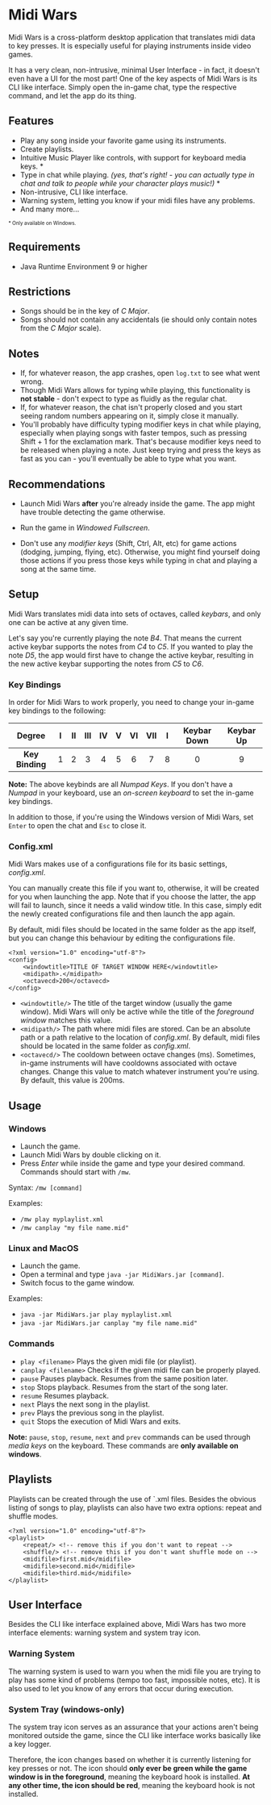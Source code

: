 # Midi Wars

Midi Wars is a cross-platform desktop application that translates midi data to key presses. It is especially useful for playing instruments inside video games.

It has a very clean, non-intrusive, minimal User Interface - in fact, it doesn't even have a UI for the most part! One of the key aspects of Midi Wars is its CLI like interface. Simply open the in-game chat, type the respective command, and let the app do its thing.

## Features

* Play any song inside your favorite game using its instruments.
* Create playlists.
* Intuitive Music Player like controls, with support for keyboard media keys. \*
* Type in chat while playing. *(yes, that's right! - you can actually type in chat and talk to people while your character plays music!)* \*
* Non-intrusive, CLI like interface.
* Warning system, letting you know if your midi files have any problems.
* And many more...

<sub><sup>\* Only available on Windows.</sup></sub>

## Requirements

* Java Runtime Environment 9 or higher

## Restrictions

* Songs should be in the key of *C Major*.
* Songs should not contain any accidentals (ie should only contain notes from the *C Major* scale).

## Notes

* If, for whatever reason, the app crashes, open `log.txt` to see what went wrong.
* Though Midi Wars allows for typing while playing, this functionality is **not stable** - don't expect to type as fluidly as the regular chat.
* If, for whatever reason, the chat isn't properly closed and you start seeing random numbers appearing on it, simply close it manually.
* You'll probably have difficulty typing modifier keys in chat while playing, especially when playing songs with faster tempos, such as pressing Shift + 1 for the exclamation mark. That's because modifier keys need to be released when playing a note. Just keep trying and press the keys as fast as you can - you'll eventually be able to type what you want.

## Recommendations

* Launch Midi Wars **after** you're already inside the game. The app might have trouble detecting the game otherwise.

* Run the game in *Windowed Fullscreen*.

- Don't use any *modifier keys* (Shift, Ctrl, Alt, etc) for game actions (dodging, jumping, flying, etc). Otherwise, you might find yourself doing those actions if you press those keys while typing in chat and playing a song at the same time.

## Setup

Midi Wars translates midi data into sets of octaves, called *keybars*, and only one can be active at any given time.

Let's say you're currently playing the note *B4*. That means the current active keybar supports the notes from *C4* to *C5*. If you wanted to play the note *D5*, the app would first have to change the active keybar, resulting in the new active keybar supporting the notes from *C5* to *C6*.

### Key Bindings

In order for Midi Wars to work properly, you need to change your in-game key bindings to the following:

| Degree | Ⅰ | Ⅱ | Ⅲ | Ⅳ | Ⅴ | Ⅵ | Ⅶ | Ⅰ | Keybar Down | Keybar Up |
|:-:|:-:|:-:|:-:|:-:|:-:|:-:|:-:|:-:|:-----------:|:---------:|
| **Key Binding** | 1 | 2 | 3 | 4 | 5 | 6 | 7 | 8 | 0 | 9 |

**Note:** The above keybinds are all *Numpad Keys*. If you don't have a *Numpad* in your keyboard, use an *on-screen keyboard* to set the in-game key bindings.

In addition to those, if you're using the Windows version of Midi Wars, set `Enter` to open the chat and `Esc` to close it.

### Config.xml

Midi Wars makes use of a configurations file for its basic settings, *config.xml*.

You can manually create this file if you want to, otherwise, it will be created for you when launching the app. Note that if you choose the latter, the app will fail to launch, since it needs a valid window title. In this case, simply edit the newly created configurations file and then launch the app again.

By default, midi files should be located in the same folder as the app itself, but you can change this behaviour by editing the configurations file.

```
<?xml version="1.0" encoding="utf-8"?>
<config>
    <windowtitle>TITLE OF TARGET WINDOW HERE</windowtitle>
    <midipath>.</midipath>
    <octavecd>200</octavecd>
</config>
```

* `<windowtitle/>` The title of the target window (usually the game window). Midi Wars will only be active while the title of the *foreground window* matches this value.
* `<midipath/>` The path where midi files are stored. Can be an absolute path or a path relative to the location of *config.xml*. By default, midi files should be located in the same folder as *config.xml*.
* `<octavecd/>` The cooldown between octave changes (ms). Sometimes, in-game instruments will have cooldowns associated with octave changes. Change this value to match whatever instrument you're using. By default, this value is 200ms.

## Usage

### Windows

* Launch the game.
* Launch Midi Wars by double clicking on it.
* Press *Enter* while inside the game and type your desired command. Commands should start with `/mw`.

Syntax: `/mw [command]`

Examples:

* `/mw play myplaylist.xml`
* `/mw canplay "my file name.mid"`

### Linux and MacOS

* Launch the game.
* Open a terminal and type `java -jar MidiWars.jar [command]`.
* Switch focus to the game window.

Examples:

* `java -jar MidiWars.jar play myplaylist.xml`
* `java -jar MidiWars.jar canplay "my file name.mid"`

### Commands

* `play <filename>` Plays the given midi file (or playlist).
* `canplay <filename>` Checks if the given midi file can be properly played.
* `pause` Pauses playback. Resumes from the same position later.
* `stop` Stops playback. Resumes from the start of the song later.
* `resume` Resumes playback.
* `next` Plays the next song in the playlist.
* `prev` Plays the previous song in the playlist.
* `quit` Stops the execution of Midi Wars and exits.

**Note:** `pause`, `stop`, `resume`, `next` and `prev` commands can be used through *media keys* on the keyboard. These commands are **only available on windows**.

## Playlists

Playlists can be created through the use of `.xml files.  Besides the obvious listing of songs to play, playlists can also have two extra options: repeat and shuffle modes.

```
<?xml version="1.0" encoding="utf-8"?>
<playlist>
    <repeat/> <!-- remove this if you don't want to repeat -->
    <shuffle/> <!-- remove this if you don't want shuffle mode on -->
    <midifile>first.mid</midifile>
    <midifile>second.mid</midifile>
    <midifile>third.mid</midifile>
</playlist>
```

## User Interface

Besides the CLI like interface explained above, Midi Wars has two more interface elements: warning system and system tray icon.

### Warning System

The warning system is used to warn you when the midi file you are trying to play has some kind of problems (tempo too fast, impossible notes, etc). It is also used to let you know of any errors that occur during execution.

### System Tray (windows-only)

The system tray icon serves as an assurance that your actions aren't being monitored outside the game, since the CLI like interface works basically like a key logger.

Therefore, the icon changes based on whether it is currently listening for key presses or not. The icon should **only ever be green while the game window is in the foreground**, meaning the keyboard hook is installed. **At any other time, the icon should be red**, meaning the keyboard hook is not installed.